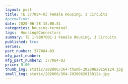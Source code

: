 ```yaml
---
layout: post
title: TE 377084-03 Female Housing, 3 Circuits
#permalink: 
date: 2020-06-28 15:00:51
categories: housing-terminal
tags:  Housing&Connectors
summary: TE 1-9887001-1 Female Housing, 3 Circuits
published: true 
series: 
part_number: 377084-03
mfg_part_number: 
mfg_part_number2: 377084-03
price: 0.00
thumb_img: static/202006/364-thumb-20200628150124.jpg
small_img: static/202006/364-20200628150124.jpg
---
```



